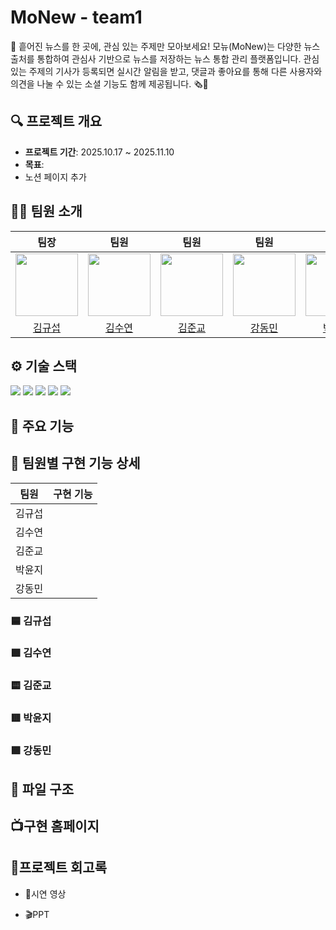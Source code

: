 # MoNew - team1
📰 흩어진 뉴스를 한 곳에, 관심 있는 주제만 모아보세요!
모뉴(MoNew)는 다양한 뉴스 출처를 통합하여 관심사 기반으로 뉴스를 저장하는 뉴스 통합 관리 플랫폼입니다.
관심 있는 주제의 기사가 등록되면 실시간 알림을 받고, 댓글과 좋아요를 통해 다른 사용자와 의견을 나눌 수 있는 소셜 기능도 함께 제공됩니다. 🗞️💬

## 🔍 프로젝트 개요
- **프로젝트 기간**: 2025.10.17 ~ 2025.11.10
- **목표**: 
- 노션 페이지 추가

## 🧑‍💻 팀원 소개
|              팀장               |                     팀원                       |                     팀원                      |                   팀원                  |                   팀원                  |
| :--------------------------------------------------------------------------: | :---------------------------------------------------------------------------: | :--------------------------------------------------------------------------: | :--------------------------------------------------------------------------: | :--------------------------------------------------------------------------: |
| <img src="https://avatars.githubusercontent.com/u/163991739?v=4" width="100"> | <img src="https://avatars.githubusercontent.com/u/217873189?v=4" width="100"> | <img src="https://avatars.githubusercontent.com/u/166792449?v=4" width="100"> | <img src="https://avatars.githubusercontent.com/u/217938046?v=4" width="100"> | <img src="https://avatars.githubusercontent.com/u/114233449?v=4" width="100"> |
| [김규섭](https://github.com/KarubiOhayo) | [김수연](https://github.com/sooyeonz) | [김준교](https://github.com/rlawnsry) | [강동민](https://github.com/DONGMIN-777) | [박윤지](https://github.com/yunji1014) |


## ⚙️ 기술 스택
<div align=left> 
  <img src="https://img.shields.io/badge/java-007396?style=for-the-badge&logo=java&logoColor=white">
  <img src="https://img.shields.io/badge/spring-6DB33F?style=for-the-badge&logo=spring&logoColor=white">
  <img src="https://img.shields.io/badge/postgres-%23316192.svg?style=for-the-badge&logo=postgresql&logoColor=white">
  <img src="https://img.shields.io/badge/github-181717?style=for-the-badge&logo=github&logoColor=white">
  <img src="https://img.shields.io/badge/git-F05032?style=for-the-badge&logo=git&logoColor=white">
</div>

## 📍 주요 기능



## 🧩 팀원별 구현 기능 상세
| 팀원 | 구현 기능 |
|------|----------|
| 김규섭 | |
| 김수연 | |
| 김준교 | |
| 박윤지 | |
| 강동민 |  |

### 🟦 김규섭

### 🟩 김수연

### 🟨 김준교

### 🟥 박윤지

### 🟪 강동민


## 📂 파일 구조


## 📺구현 홈페이지



## 📑프로젝트 회고록

- 🎥시연 영상


- 🎬PPT
